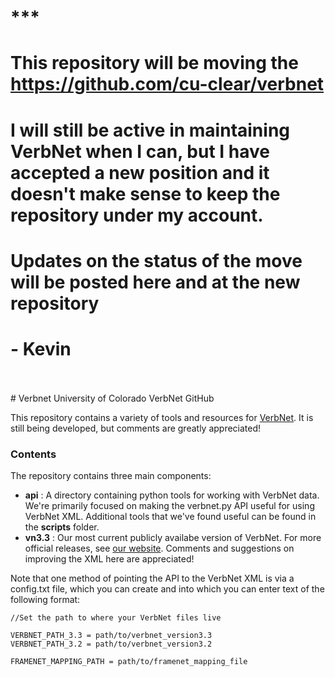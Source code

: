 # *** #
# This repository will be moving the https://github.com/cu-clear/verbnet
# I will still be active in maintaining VerbNet when I can, but I have accepted a new position and it doesn't make sense to keep the repository under my account.
# Updates on the status of the move will be posted here and at the new repository

# - Kevin
<br>
<br>
# Verbnet
University of Colorado VerbNet GitHub

This repository contains a variety of tools and resources for <a href="https://verbs.colorado.edu/verbnet/">VerbNet</a>. It is still being developed, but comments are greatly appreciated!

<h3>Contents</h3>
The repository contains three main components:
<ul>
<li><b>api</b> : A directory containing python tools for working with VerbNet data. We're primarily focused on making the verbnet.py API useful for using VerbNet XML. Additional tools that we've found useful can be found in the <b>scripts</b> folder.
</li>
<li><b>vn3.3</b> : Our most current publicly availabe version of VerbNet. For more official releases, see <a href="https://verbs.colorado.edu/verbnet/">our website</a>. Comments and suggestions on improving the XML here are appreciated!</li>
</ul>

Note that one method of pointing the API to the VerbNet XML is via a config.txt file, which you can create and into which you can enter text of the following format:

```
//Set the path to where your VerbNet files live

VERBNET_PATH_3.3 = path/to/verbnet_version3.3
VERBNET_PATH_3.2 = path/to/verbnet_version3.2

FRAMENET_MAPPING_PATH = path/to/framenet_mapping_file
```


